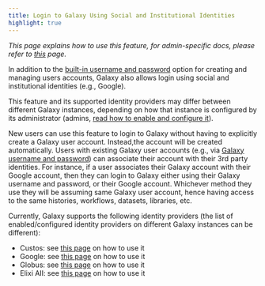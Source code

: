 ```yaml
---
title: Login to Galaxy Using Social and Institutional Identities
highlight: true
---
```


_This page explains how to use this feature, for admin-specific docs, please refer to [this](/src/authnz/config/oidc/index.md) page._

In addition to the [built-in username and password](/src/authnz/use/gxy/index.md)
option for creating and managing users accounts, Galaxy also allows login using
social and institutional identities (e.g., Google).

This feature and its supported identity providers may differ between different Galaxy instances, depending on
how that instance is configured by its administrator
(admins, [read how to enable and configure it](/src/authnz/config/oidc/index.md)).

New users can use this feature to login to Galaxy without having to explicitly create a Galaxy user account. Instead,the account will be created automatically. Users with existing Galaxy user accounts (e.g., via [Galaxy username and password](/src/authnz/use/gxy/index.md))
can associate their account with their 3rd party identities. For instance, if a user associates their Galaxy account
with their Google account, then they can login to Galaxy either using their Galaxy username and password,
or their Google account. Whichever method they use they will be assuming same Galaxy user account, hence
having access to the same histories, workflows, datasets, libraries, etc.

Currently, Galaxy supports the following identity providers (the list of enabled/configured identity providers on
different Galaxy instances can be different):

- Custos: see [this page](/src/authnz/use/oidc/idps/custos/index.md) on how to use it
- Google: see [this page](/src/authnz/use/oidc/idps/google/index.md) on how to use it
- Globus: see [this page](/src/authnz/use/oidc/idps/globus/index.md) on how to use it
- Elixi AII: see [this page](/src/authnz/use/oidc/idps/elixir-aai/index.md) on how to use it

